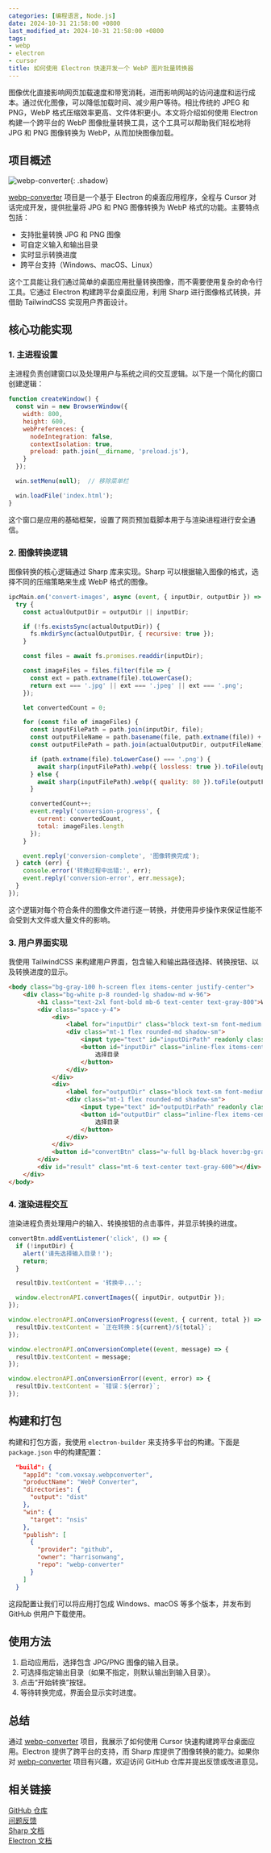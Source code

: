 ```yaml
---
categories: [编程语言, Node.js]
date: 2024-10-31 21:58:00 +0800
last_modified_at: 2024-10-31 21:58:00 +0800
tags:
- webp
- electron
- cursor
title: 如何使用 Electron 快速开发一个 WebP 图片批量转换器
---
```


图像优化直接影响网页加载速度和带宽消耗，进而影响网站的访问速度和运行成本。通过优化图像，可以降低加载时间、减少用户等待。相比传统的 JPEG 和 PNG，WebP 格式压缩效率更高、文件体积更小。本文将介绍如何使用 Electron 构建一个跨平台的 WebP 图像批量转换工具，这个工具可以帮助我们轻松地将 JPG 和 PNG 图像转换为 WebP，从而加快图像加载。

## 项目概述

![webp-converter](/img/webp-converter.webp){: .shadow}

[webp-converter](https://github.com/harrisonwang/webp-converter) 项目是一个基于 Electron 的桌面应用程序，全程与 Cursor 对话完成开发，提供批量将 JPG 和 PNG 图像转换为 WebP 格式的功能。主要特点包括：

- 支持批量转换 JPG 和 PNG 图像
- 可自定义输入和输出目录
- 实时显示转换进度
- 跨平台支持（Windows、macOS、Linux）

这个工具能让我们通过简单的桌面应用批量转换图像，而不需要使用复杂的命令行工具。它通过 Electron 构建跨平台桌面应用，利用 Sharp 进行图像格式转换，并借助 TailwindCSS 实现用户界面设计。

## 核心功能实现

### 1. 主进程设置

主进程负责创建窗口以及处理用户与系统之间的交互逻辑。以下是一个简化的窗口创建逻辑：

```js
function createWindow() {
  const win = new BrowserWindow({
    width: 800,
    height: 600,
    webPreferences: {
      nodeIntegration: false,
      contextIsolation: true,
      preload: path.join(__dirname, 'preload.js'),
    }
  });

  win.setMenu(null);  // 移除菜单栏

  win.loadFile('index.html');
}
```

这个窗口是应用的基础框架，设置了网页预加载脚本用于与渲染进程进行安全通信。

### 2. 图像转换逻辑

图像转换的核心逻辑通过 Sharp 库来实现。Sharp 可以根据输入图像的格式，选择不同的压缩策略来生成 WebP 格式的图像。

```js
ipcMain.on('convert-images', async (event, { inputDir, outputDir }) => {
  try {
    const actualOutputDir = outputDir || inputDir;

    if (!fs.existsSync(actualOutputDir)) {
      fs.mkdirSync(actualOutputDir, { recursive: true });
    }

    const files = await fs.promises.readdir(inputDir);

    const imageFiles = files.filter(file => {
      const ext = path.extname(file).toLowerCase();
      return ext === '.jpg' || ext === '.jpeg' || ext === '.png';
    });

    let convertedCount = 0;

    for (const file of imageFiles) {
      const inputFilePath = path.join(inputDir, file);
      const outputFileName = path.basename(file, path.extname(file)) + '.webp';
      const outputFilePath = path.join(actualOutputDir, outputFileName);

      if (path.extname(file).toLowerCase() === '.png') {
        await sharp(inputFilePath).webp({ lossless: true }).toFile(outputFilePath);
      } else {
        await sharp(inputFilePath).webp({ quality: 80 }).toFile(outputFilePath);
      }

      convertedCount++;
      event.reply('conversion-progress', {
        current: convertedCount,
        total: imageFiles.length
      });
    }

    event.reply('conversion-complete', '图像转换完成');
  } catch (err) {
    console.error('转换过程中出错:', err);
    event.reply('conversion-error', err.message);
  }
});
```

这个逻辑对每个符合条件的图像文件进行逐一转换，并使用异步操作来保证性能不会受到大文件或大量文件的影响。

### 3. 用户界面实现

我使用 TailwindCSS 来构建用户界面，包含输入和输出路径选择、转换按钮、以及转换进度的显示。

```html
<body class="bg-gray-100 h-screen flex items-center justify-center">
    <div class="bg-white p-8 rounded-lg shadow-md w-96">
        <h1 class="text-2xl font-bold mb-6 text-center text-gray-800">WebP 图像转换工具</h1>
        <div class="space-y-4">
            <div>
                <label for="inputDir" class="block text-sm font-medium text-gray-700 mb-1">输入目录</label>
                <div class="mt-1 flex rounded-md shadow-sm">
                    <input type="text" id="inputDirPath" readonly class="flex-1 min-w-0 block w-full px-3 py-2 text-sm border border-gray-300 bg-gray-50" placeholder="选择输入目录">
                    <button id="inputDir" class="inline-flex items-center px-3 py-2 border border-l-0 bg-gray-50 text-gray-500 text-sm">
                        选择目录
                    </button>
                </div>
            </div>
            <div>
                <label for="outputDir" class="block text-sm font-medium text-gray-700 mb-1">输出目录</label>
                <div class="mt-1 flex rounded-md shadow-sm">
                    <input type="text" id="outputDirPath" readonly class="flex-1 min-w-0 block w-full px-3 py-2 text-sm border border-gray-300 bg-gray-50" placeholder="选择输出目录">
                    <button id="outputDir" class="inline-flex items-center px-3 py-2 border border-l-0 bg-gray-50 text-gray-500 text-sm">
                        选择目录
                    </button>
                </div>
            </div>
            <button id="convertBtn" class="w-full bg-black hover:bg-gray-800 text-white font-medium py-2 px-4 rounded-md">开始转换</button>
        </div>
        <div id="result" class="mt-6 text-center text-gray-600"></div>
    </div>
</body>
```

### 4. 渲染进程交互

渲染进程负责处理用户的输入、转换按钮的点击事件，并显示转换的进度。

```js
convertBtn.addEventListener('click', () => {
  if (!inputDir) {
    alert('请先选择输入目录！');
    return;
  }

  resultDiv.textContent = '转换中...';

  window.electronAPI.convertImages({ inputDir, outputDir });
});

window.electronAPI.onConversionProgress((event, { current, total }) => {
  resultDiv.textContent = `正在转换：${current}/${total}`;
});

window.electronAPI.onConversionComplete((event, message) => {
  resultDiv.textContent = message;
});

window.electronAPI.onConversionError((event, error) => {
  resultDiv.textContent = `错误：${error}`;
});
```

## 构建和打包

构建和打包方面，我使用 `electron-builder` 来支持多平台的构建。下面是 `package.json` 中的构建配置：

```json
  "build": {
    "appId": "com.voxsay.webpconverter",
    "productName": "WebP Converter",
    "directories": {
      "output": "dist"
    },
    "win": {
      "target": "nsis"
    },
    "publish": [
      {
        "provider": "github",
        "owner": "harrisonwang",
        "repo": "webp-converter"
      }
    ]
  }
```

这段配置让我们可以将应用打包成 Windows、macOS 等多个版本，并发布到 GitHub 供用户下载使用。

## 使用方法

1. 启动应用后，选择包含 JPG/PNG 图像的输入目录。
2. 可选择指定输出目录（如果不指定，则默认输出到输入目录）。
3. 点击“开始转换”按钮。
4. 等待转换完成，界面会显示实时进度。

## 总结

通过 [webp-converter](https://github.com/harrisonwang/webp-converter) 项目，我展示了如何使用 Cursor 快速构建跨平台桌面应用。Electron 提供了跨平台的支持，而 Sharp 库提供了图像转换的能力。如果你对 [webp-converter](https://github.com/harrisonwang/webp-converter) 项目有兴趣，欢迎访问 GitHub 仓库并提出反馈或改进意见。

## 相关链接

[GitHub 仓库](https://github.com/harrisonwang/webp-converter)\
[问题反馈](https://github.com/harrisonwang/webp-converter/issues)\
[Sharp 文档](https://sharp.pixelplumbing.com/)\
[Electron 文档](https://www.electronjs.org/)
